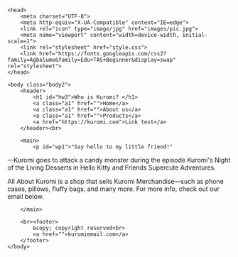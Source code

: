 <!DOCTYPE html>
<html>

    <head>
        <meta charset="UTF-8">
        <meta http-equiv="X-UA-Compatible" content="IE=edge">
        <link rel="icon" type="image/jpg" href="images/pic.jpg"> 
        <meta name="viewport" content="width=device-width, initial-scale=1">
        <link rel="stylesheet" href="style.css">
        <link href="https://fonts.googleapis.com/css2?family=Agbalumo&family=Edu+TAS+Beginner&display=swap" rel="stylesheet">
    </head>

    <body class="body2">
        <header>
            <h1 id="hw3">Who is Kuromi? </h1>
            <a class="a1" href="">Home</a>
            <a class="a1" href="">About us</a>
            <a class="a1" href="">Products</a>
            <a href="https://kuromi.com">Link text</a>
        </header><br>

        <main>
            <p id="wp1">"Say hello to my little friend!"
—Kuromi goes to attack a candy monster during the episode Kuromi's Night of the Living Desserts in Hello Kitty and Friends Supercute Adventures.</p>
           <p id="wp1">All About Kuromi is a shop that sells Kuromi Merchandise—such as phone cases, pillows, fluffy bags, and many more.   For more info, check out our email below.</p>
            
        </main>

        <br><footer>
            &copy; copyright reserved<br>
            <a href="">kuromiemail.com</a>
        </footer>
    </body>
    
    
</html>
<!--you can use shortcut to design border like border: 3px solid hsl 0,0,0,; border width\design\color-->
